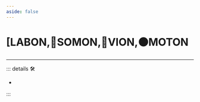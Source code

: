 ```yaml
---
aside: false
---
```

# <py>[<labor>LABON</labor>,🔷<soma>SOMON</soma>,🔻<via>VION</via>,🟠<motor>MOTON</motor>

---

<!-- =================================================== -->
<!-- =================================================== -->
<!-- =================================================== -->
<!-- =================================================== -->
<!-- =================================================== -->
::: details 🛠

-

:::